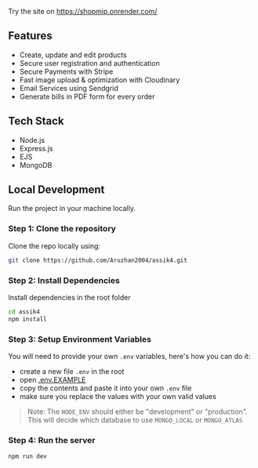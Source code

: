 Try the site on https://shopmip.onrender.com/

## Features

- Create, update and edit products
- Secure user registration and authentication
- Secure Payments with Stripe
- Fast image upload & optimization with Cloudinary
- Email Services using Sendgrid
- Generate bills in PDF form for every order

## Tech Stack

- Node.js
- Express.js
- EJS
- MongoDB

## Local Development

Run the project in your machine locally.

### Step 1: Clone the repository

Clone the repo locally using:

```sh
git clone https://github.com/Aruzhan2004/assik4.git
```

### Step 2: Install Dependencies

Install dependencies in the root folder

```sh
cd assik4
npm install
```

### Step 3: Setup Environment Variables

You will need to provide your own `.env` variables, here's how you can do it:

- create a new file `.env` in the root
- open [.env.EXAMPLE](./.env.EXAMPLE)
- copy the contents and paste it into your own `.env` file
- make sure you replace the values with your own valid values

> Note: The `NODE_ENV` should either be "development" or "production". This will decide which database to use `MONGO_LOCAL` or `MONGO_ATLAS`

### Step 4: Run the server

```sh
npm run dev
```
